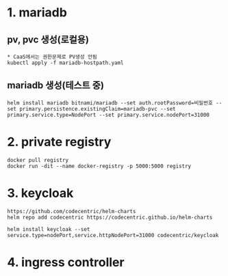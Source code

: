 # 1. mariadb
## pv, pvc 생성(로컬용)
    * CaaS에서는 권한문제로 PV생성 안됨
    kubectl apply -f mariadb-hostpath.yaml
## mariadb 생성(테스트 중)
    helm install mariadb bitnami/mariadb --set auth.rootPassword=비밀번호 --set primary.persistence.existingClaim=mariadb-pvc --set primary.service.type=NodePort --set primary.service.nodePort=31000
    
# 2. private registry
    docker pull registry
    docker run -dit --name docker-registry -p 5000:5000 registry
    
# 3. keycloak
    https://github.com/codecentric/helm-charts
    helm repo add codecentric https://codecentric.github.io/helm-charts
    
    helm install keycloak --set service.type=nodePort,service.httpNodePort=31000 codecentric/keycloak
    
# 4. ingress controller
